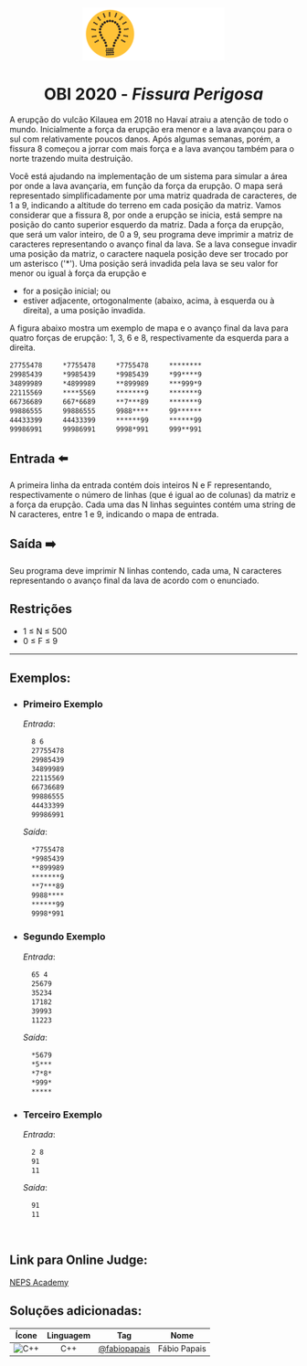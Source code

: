 <p align="center">
<img width="250px" src="../../../../docs/imagens/obi/logo-obi.svg"/> </p>

 <h1 align="center" style="font-weight: bold">OBI 2020 - <span style="font-style: italic"> Fissura Perigosa</span></h1>

A erupção do vulcão Kilauea em 2018 no Havaí atraiu a atenção de todo o mundo. Inicialmente a força da erupção era menor e a lava avançou para o sul com relativamente poucos danos. Após algumas semanas, porém, a fissura 8 começou a jorrar com mais força e a lava avançou também para o norte trazendo muita destruição.

Você está ajudando na implementação de um sistema para simular a área por onde a lava avançaria, em função da força da erupção. O mapa será representado simplificadamente por uma matriz quadrada de caracteres, de 1 a 9, indicando a altitude do terreno em cada posição da matriz. Vamos considerar que a fissura 8, por onde a erupção se inicia, está sempre na posição do canto superior esquerdo da matriz. Dada a força da erupção, que será um valor inteiro, de 0 a 9, seu programa deve imprimir a matriz de caracteres representando o avanço final da lava. Se a lava consegue invadir uma posição da matriz, o caractere naquela posição deve ser trocado por um asterisco ('*'). Uma posição será invadida pela lava se seu valor for menor ou igual à força da erupção e

- for a posição inicial; ou
- estiver adjacente, ortogonalmente (abaixo, acima, à esquerda ou à direita), a uma posição invadida.

A figura abaixo mostra um exemplo de mapa e o avanço final da lava para quatro forças de erupção: 1, 3, 6 e 8, respectivamente da esquerda para a direita.

```
27755478     *7755478     *7755478     ********
29985439     *9985439     *9985439     *99****9
34899989     *4899989     **899989     ***999*9
22115569     ****5569     *******9     *******9
66736689     667*6689     **7***89     *******9
99886555     99886555     9988****     99******
44433399     44433399     ******99     ******99
99986991     99986991     9998*991     999**991

```


## Entrada ⬅️ 
A primeira linha da entrada contém dois inteiros N e F representando, respectivamente o número de linhas (que é igual ao de colunas) da matriz e a força da erupção. Cada uma das N linhas seguintes contém uma string de N caracteres, entre 1 e 9, indicando o mapa de entrada.

## Saída ➡️
Seu programa deve imprimir N linhas contendo, cada uma, N caracteres representando o avanço final da lava de acordo com o enunciado.

## Restrições
- 1 ≤ N ≤ 500
- 0 ≤ F ≤ 9



---
## Exemplos:

- ### Primeiro Exemplo
  *Entrada*:
  ```
    8 6
    27755478
    29985439
    34899989
    22115569
    66736689
    99886555
    44433399
    99986991
  ```
  *Saída*:
  ```
    *7755478
    *9985439
    **899989
    *******9
    **7***89
    9988****
    ******99
    9998*991
  ```
- ### Segundo Exemplo
  *Entrada*:
  ```
    65 4
    25679
    35234
    17182
    39993
    11223
  ```
  *Saída*:
  ```
    *5679
    *5***
    *7*8*
    *999*
    *****
  ```
- ### Terceiro Exemplo
  *Entrada*:
  ```
    2 8
    91
    11
  ```
  *Saída*:
  ```
    91
    11
  ```

<br/>

## Link para Online Judge:
[NEPS Academy](https://neps.academy/br/exercise/825)

## Soluções adicionadas:
| Ícone | Linguagem | Tag | Nome |
|:---:|:---:|:---:|:---:|
| <img width="100px" alt="C++" src="../../../../docs/recursos/ícones/c++.svg"> | C++ | [@fabiopapais](https://github.com/fabiopapais) | Fábio Papais |
